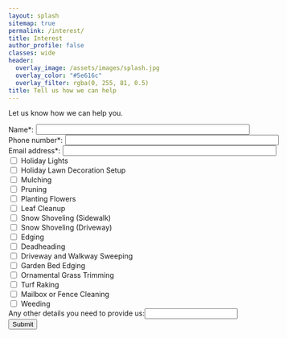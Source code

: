 ```yaml
---
layout: splash
sitemap: true
permalink: /interest/
title: Interest
author_profile: false
classes: wide
header:
  overlay_image: /assets/images/splash.jpg
  overlay_color: "#5e616c"
  overlay_filter: rgba(0, 255, 81, 0.5)
title: Tell us how we can help
---
```


Let us know how we can help you.

<form action="https://submit-form.com/iV8qSMvgF">
  <div style="display: flex; align-items: center; gap: 5px;"><label for="name" style="white-space:nowrap">Name*:</label><input type="textbox" id="name" name="name" size="50" required/></div>
  <div style="display: flex; align-items: center; gap: 5px;"><label for="phone" style="white-space:nowrap">Phone number*:</label><input type="textbox" id="phone" name="phone" size="50" required/></div>
  <div style="display: flex; align-items: center; gap: 5px;"><label for="email" style="white-space:nowrap">Email address*:</label><input type="textbox" id="email" name="email" size="50" required/></div>
  <div style="display: flex; align-items: center; gap: 5px;"><input type="checkbox" id="holiday-lights" name="holiday-lights" /><label for="holiday-lights">Holiday Lights</label></div>
  <div style="display: flex; align-items: center; gap: 5px;"><input type="checkbox" id="holiday-decorations" name="holiday-decorations" /><label for="holiday-decorations">Holiday Lawn Decoration Setup</label></div>
  <div style="display: flex; align-items: center; gap: 5px;"><input type="checkbox" id="mulching" name="mulching" /><label for="mulching">Mulching</label></div>
  <div style="display: flex; align-items: center; gap: 5px;"><input type="checkbox" id="pruning" name="pruning" /><label for="pruning">Pruning</label></div>
  <div style="display: flex; align-items: center; gap: 5px;"><input type="checkbox" id="planting" name="planting" /><label for="planting">Planting Flowers</label></div>
  <div style="display: flex; align-items: center; gap: 5px;"><input type="checkbox" id="leaf_cleanup" name="leaf_cleanup" /><label for="leaf_cleanup">Leaf Cleanup</label></div>
  <div style="display: flex; align-items: center; gap: 5px;"><input type="checkbox" id="shovel-sidewalk" name="shovel-sidewalk" /><label for="shovel-sidewalk">Snow Shoveling (Sidewalk)</label></div>
  <div style="display: flex; align-items: center; gap: 5px;"><input type="checkbox" id="shovel-driveway" name="shovel-driveway" /><label for="shovel-driveway">Snow Shoveling (Driveway)</label></div>
  <div style="display: flex; align-items: center; gap: 5px;"><input type="checkbox" id="edging" name="edging" /><label for="edging">Edging</label></div>
  <div style="display: flex; align-items: center; gap: 5px;"><input type="checkbox" id="deadheading" name="deadheading" /><label for="deadheading">Deadheading</label></div>
  <div style="display: flex; align-items: center; gap: 5px;"><input type="checkbox" id="sweeping" name="sweeping" /><label for="sweeping">Driveway and Walkway Sweeping</label></div>
  <div style="display: flex; align-items: center; gap: 5px;"><input type="checkbox" id="garden-edging" name="garden-edging" /><label for="garden-edging">Garden Bed Edging</label></div>
  <div style="display: flex; align-items: center; gap: 5px;"><input type="checkbox" id="ornamental-trimming" name="ornamental-trimming" /><label for="ornamental-trimming">Ornamental Grass Trimming</label></div>
  <div style="display: flex; align-items: center; gap: 5px;"><input type="checkbox" id="turf" name="turf" /><label for="turf">Turf Raking</label></div>
  <div style="display: flex; align-items: center; gap: 5px;"><input type="checkbox" id="mailbox" name="mailbox" /><label for="mailbox">Mailbox or Fence Cleaning</label></div>
  <div style="display: flex; align-items: center; gap: 5px;"><input type="checkbox" id="weeding" name="weeding" /><label for="weeding">Weeding</label></div>
  <div><label for="message">Any other details you need to provide us:</label><input type="textarea" id="message" name="message" /></div>
  <button type="submit">Submit</button>
</form>